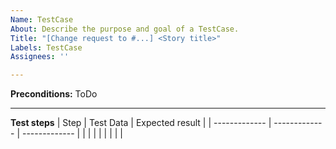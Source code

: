 ```yaml
---
Name: TestCase
About: Describe the purpose and goal of a TestCase.
Title: "[Change request to #...] <Story title>"
Labels: TestCase
Assignees: ''

--- 
```

 
**Preconditions:** 
ToDo
<hr>

**Test steps**
| Step  | Test Data | Expected result |
| ------------- | ------------- | ------------- |
|  |  |  |
|  |  |  |
